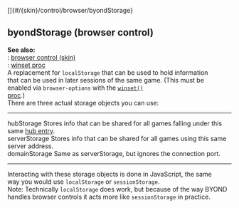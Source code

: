 []{#/{skin}/control/browser/byondStorage}    
## byondStorage (browser control)    
**See also:**    
:   [browser control (skin)](/ref/%7Bskin%7D/control/browser.md)    
:   [winset proc](/ref/proc/winset.md)    
A replacement for `localStorage` that can be used to hold information    
that can be used in later sessions of the same game. (This must be    
enabled via `browser-options` with the [`winset()`    
proc](/ref/proc/winset.md).)    
There are three actual storage objects you can use:    
  --------------- ----------------------------------------------------------------------------------------------------    
  hubStorage      Stores info that can be shared for all games falling under this same [hub entry](/ref/world/var/hub.md).    
  serverStorage   Stores info that can be shared for all games using this same server address.    
  domainStorage   Same as serverStorage, but ignores the connection port.    
  --------------- ----------------------------------------------------------------------------------------------------    
Interacting with these storage objects is done in JavaScript, the same    
way you would use `localStorage` or `sessionStorage`.    
Note: Technically `localStorage` does work, but because of the way BYOND    
handles browser controls it acts more like `sessionStorage` in practice.  